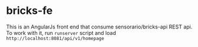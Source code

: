 # bricks-fe

This is an AngularJs front end that consume sensorario/bricks-api REST api. To work with it, run `runserver` script and load `http://localhost:8081/api/v1/homepage`
